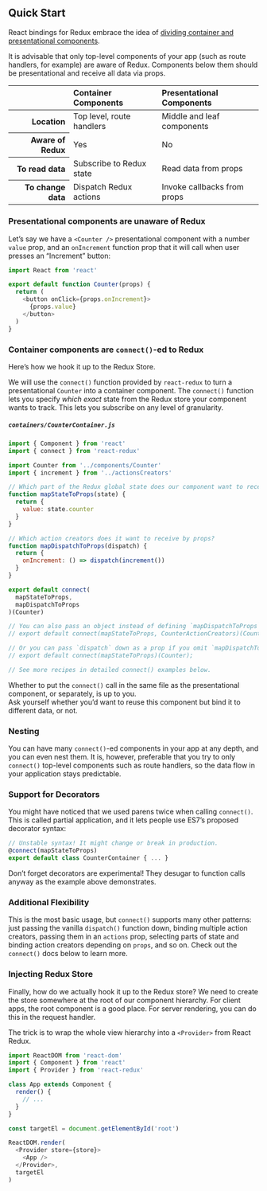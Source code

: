 ## Quick Start

React bindings for Redux embrace the idea of [dividing container and presentational components](https://medium.com/@dan_abramov/smart-and-dumb-components-7ca2f9a7c7d0).

It is advisable that only top-level components of your app (such as route handlers, for example) are aware of Redux. Components below them should be presentational and receive all data via props.


<table>
    <thead>
        <tr>
            <th></th>
            <th scope="col" style="text-align:left">Container Components</th>
            <th scope="col" style="text-align:left">Presentational Components</th>
        </tr>
    </thead>
    <tbody>
        <tr>
          <th scope="row" style="text-align:right">Location</th>
          <td>Top level, route handlers</td>
          <td>Middle and leaf components</td>
        </tr>
        <tr>
          <th scope="row" style="text-align:right">Aware of Redux</th>
          <td>Yes</th>
          <td>No</th>
        </tr>
        <tr>
          <th scope="row" style="text-align:right">To read data</th>
          <td>Subscribe to Redux state</td>
          <td>Read data from props</td>
        </tr>
        <tr>
          <th scope="row" style="text-align:right">To change data</th>
          <td>Dispatch Redux actions</td>
          <td>Invoke callbacks from props</td>
        </tr>
    </tbody>
</table>

### Presentational components are unaware of Redux

Let’s say we have a `<Counter />` presentational component with a number `value` prop, and an `onIncrement` function prop that it will call when user presses an “Increment” button:

```js
import React from 'react'

export default function Counter(props) {
  return (
    <button onClick={props.onIncrement}>
      {props.value}
    </button>
  )
}
```

### Container components are `connect()`-ed to Redux

Here’s how we hook it up to the Redux Store.

We will use the `connect()` function provided by `react-redux` to turn a presentational `Counter` into a container component. The `connect()` function lets you specify *which exact* state from the Redux store your component wants to track. This lets you subscribe on any level of granularity.

##### `containers/CounterContainer.js`

```js
import { Component } from 'react'
import { connect } from 'react-redux'

import Counter from '../components/Counter'
import { increment } from '../actionsCreators'

// Which part of the Redux global state does our component want to receive as props?
function mapStateToProps(state) {
  return {
    value: state.counter
  }
}

// Which action creators does it want to receive by props?
function mapDispatchToProps(dispatch) {
  return {
    onIncrement: () => dispatch(increment())
  }
}

export default connect(
  mapStateToProps,
  mapDispatchToProps
)(Counter)

// You can also pass an object instead of defining `mapDispatchToProps`:
// export default connect(mapStateToProps, CounterActionCreators)(Counter);

// Or you can pass `dispatch` down as a prop if you omit `mapDispatchToProps`:
// export default connect(mapStateToProps)(Counter);

// See more recipes in detailed connect() examples below.
```

Whether to put the `connect()` call in the same file as the presentational component, or separately, is up to you.  
Ask yourself whether you’d want to reuse this component but bind it to different data, or not.

### Nesting

You can have many `connect()`-ed components in your app at any depth, and you can even nest them. It is, however, preferable that you try to only `connect()` top-level components such as route handlers, so the data flow in your application stays predictable.

### Support for Decorators

You might have noticed that we used parens twice when calling `connect()`. This is called partial application, and it lets people
use ES7’s proposed decorator syntax:

```js
// Unstable syntax! It might change or break in production.
@connect(mapStateToProps)
export default class CounterContainer { ... }
```

Don’t forget decorators are experimental! They desugar to function calls anyway as the example above demonstrates.

### Additional Flexibility

This is the most basic usage, but `connect()` supports many other patterns: just passing the vanilla `dispatch()` function down, binding multiple action creators, passing them in an `actions` prop, selecting parts of state and binding action creators depending on `props`, and so on. Check out the `connect()` docs below to learn more.

### Injecting Redux Store

Finally, how do we actually hook it up to the Redux store? We need to create the store somewhere at the root of our component hierarchy. For client apps, the root component is a good place. For server rendering, you can do this in the request handler.

The trick is to wrap the whole view hierarchy into a `<Provider>` from React Redux.

```js
import ReactDOM from 'react-dom'
import { Component } from 'react'
import { Provider } from 'react-redux'

class App extends Component {
  render() {
    // ...
  }
}

const targetEl = document.getElementById('root')

ReactDOM.render(
  <Provider store={store}>
    <App />
  </Provider>,
  targetEl
)
```
